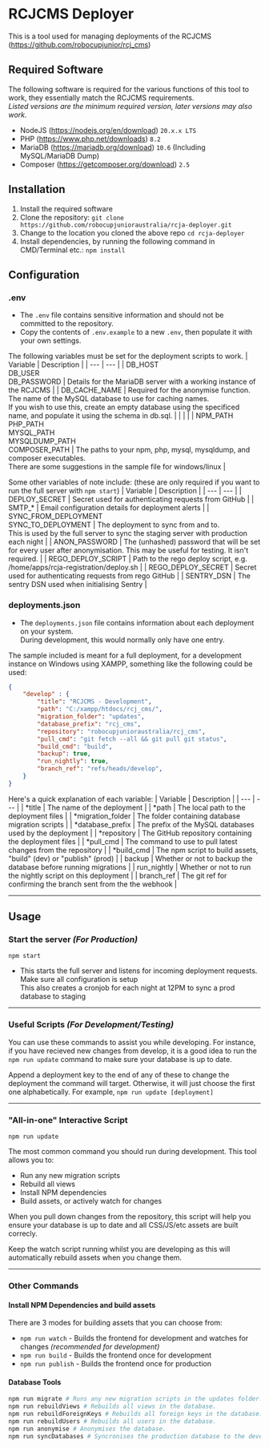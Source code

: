 # RCJCMS Deployer

This is a tool used for managing deployments of the RCJCMS (https://github.com/robocupjunior/rcj_cms)

## Required Software

The following software is required for the various functions of this tool to work, they essentially match the RCJCMS requirements.\
*Listed versions are the minimum required version, later versions may also work.*
- NodeJS (https://nodejs.org/en/download) `20.x.x LTS`
- PHP (https://www.php.net/downloads) `8.2`
- MariaDB (https://mariadb.org/download) `10.6` (Including MySQL/MariaDB Dump)
- Composer (https://getcomposer.org/download) `2.5`


## Installation

1. Install the required software
1. Clone the repository: `git clone https://github.com/robocupjunioraustralia/rcja-deployer.git`
1. Change to the location you cloned the above repo `cd rcja-deployer`
1. Install dependencies, by running the following command in CMD/Terminal etc.: `npm install`

## Configuration

### .env

- The `.env` file contains sensitive information and should not be committed to the repository.
- Copy the contents of `.env.example` to a new `.env`, then populate it with your own settings. 

The following variables must be set for the deployment scripts to work.
| Variable | Description |
| --- | --- |
| DB_HOST<br>DB_USER<br>DB_PASSWORD | Details for the MariaDB server with a working instance of the RCJCMS |
| DB_CACHE_NAME | Required for the anonymise function.<br>The name of the MySQL database to use for caching names.<br>If you wish to use this, create an empty database using the specificed name, and populate it using the schema in db.sql. |
| | |
| NPM_PATH<br>PHP_PATH<br>MYSQL_PATH<br>MYSQLDUMP_PATH<br>COMPOSER_PATH | The paths to your npm, php, mysql, mysqldump, and composer executables.<br>There are some suggestions in the sample file for windows/linux |

Some other variables of note include: (these are only required if you want to run the full server with `npm start`)
| Variable | Description |
| --- | --- |
| DEPLOY_SECRET | Secret used for authenticating requests from GitHub |
| SMTP_* | Email configuration details for deployment alerts |
| SYNC_FROM_DEPLOYMENT<br>SYNC_TO_DEPLOYMENT | The deployment to sync from and to.<br>This is used by the full server to sync the staging server with production each night |
| ANON_PASSWORD | The (unhashed) password that will be set for every user after anonymisation. This may be useful for testing. It isn't required. |
| REGO_DEPLOY_SCRIPT | Path to the rego deploy script, e.g. /home/apps/rcja-registration/deploy.sh |
| REGO_DEPLOY_SECRET | Secret used for authenticating requests from rego GitHub |
| SENTRY_DSN | The sentry DSN used when initialising Sentry |

### deployments.json

- The `deployments.json` file contains information about each deployment on your system.\
During development, this would normally only have one entry.

The sample included is meant for a full deployment, for a development instance on Windows using XAMPP, something like the following could be used:
```json
{
    "develop" : {
        "title": "RCJCMS - Development",
        "path": "C:/xampp/htdocs/rcj_cms/",
        "migration_folder": "updates",
        "database_prefix": "rcj_cms",
        "repository": "robocupjunioraustralia/rcj_cms",
        "pull_cmd": "git fetch --all && git pull git status",
        "build_cmd": "build",
        "backup": true,
        "run_nightly": true,
        "branch_ref": "refs/heads/develop",
    }
}
```

Here's a quick explanation of each variable:
| Variable | Description |
| --- | --- |
| *title | The name of the deployment |
| *path | The local path to the deployment files |
| *migration_folder | The folder containing database migration scripts |
| *database_prefix | The prefix of the MySQL databases used by the deployment |
| *repository | The GitHub repository containing the deployment files |
| *pull_cmd | The command to use to pull latest changes from the repository |
| *build_cmd | The npm script to build assets, "build" (dev) or "publish" (prod) |
| backup | Whether or not to backup the database before running migrations |
| run_nightly | Whether or not to run the nightly script on this deployment |
| branch_ref | The git ref for confirming the branch sent from the the webhook |


---

## Usage

### **Start the server** *(For Production)*
```
npm start
```

- This starts the full server and listens for incoming deployment requests. Make sure all configuration is setup \
This also creates a cronjob for each night at 12PM to sync a prod database to staging

---

### **Useful Scripts** *(For Development/Testing)*

You can use these commands to assist you while developing.
For instance, if you have recieved new changes from develop, it is a good idea to run the `npm run update` command to make sure your database is up to date.

Append a deployment key to the end of any of these to change the deployment the command will target. Otherwise, it will just choose the first one alphabetically. For example, `npm run update [deployment]`

---

### "All-in-one" Interactive Script

```
npm run update
```

The most common command you should run during development. This tool allows you to:
- Run any new migration scripts
- Rebuild all views
- Install NPM dependencies
- Build assets, or actively watch for changes

When you pull down changes from the repository, this script will help you ensure your database is up to date and all CSS/JS/etc assets are built correcly.

Keep the watch script running whilst you are developing as this will automatically rebuild assets when you change them.

---

### Other Commands
#### Install NPM Dependencies and build assets

There are 3 modes for building assets that you can choose from:
- `npm run watch` - Builds the frontend for development and watches for changes *(recommended for development)*
- `npm run build` - Builds the frontend once for development
- `npm run publish` - Builds the frontend once for production

#### Database Tools

```sh
npm run migrate # Runs any new migration scripts in the updates folder.
npm run rebuildViews # Rebuilds all views in the database.
npm run rebuildForeignKeys # Rebuilds all foreign keys in the database.
npm run rebuildUsers # Rebuilds all users in the database.
npm run anonymise # Anonymises the database.
npm run syncDatabases # Syncronises the production database to the development database (env.SYNC_FROM_...)
```
